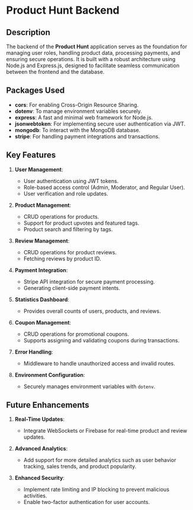 # Product Hunt Backend

## Description

The backend of the **Product Hunt** application serves as the foundation for managing user roles, handling product data, processing payments, and ensuring secure operations. It is built with a robust architecture using Node.js and Express.js, designed to facilitate seamless communication between the frontend and the database.

## Packages Used

- **cors**: For enabling Cross-Origin Resource Sharing.
- **dotenv**: To manage environment variables securely.
- **express**: A fast and minimal web framework for Node.js.
- **jsonwebtoken**: For implementing secure user authentication via JWT.
- **mongodb**: To interact with the MongoDB database.
- **stripe**: For handling payment integrations and transactions.

## Key Features

1. **User Management**:
   - User authentication using JWT tokens.
   - Role-based access control (Admin, Moderator, and Regular User).
   - User verification and role updates.

2. **Product Management**:
   - CRUD operations for products.
   - Support for product upvotes and featured tags.
   - Product search and filtering by tags.

3. **Review Management**:
   - CRUD operations for product reviews.
   - Fetching reviews by product ID.

4. **Payment Integration**:
   - Stripe API integration for secure payment processing.
   - Generating client-side payment intents.

5. **Statistics Dashboard**:
   - Provides overall counts of users, products, and reviews.

6. **Coupon Management**:
   - CRUD operations for promotional coupons.
   - Supports assigning and validating coupons during transactions.

7. **Error Handling**:
   - Middleware to handle unauthorized access and invalid routes.

8. **Environment Configuration**:
   - Securely manages environment variables with `dotenv`.

## Future Enhancements

1. **Real-Time Updates**:
   - Integrate WebSockets or Firebase for real-time product and review updates.

2. **Advanced Analytics**:
   - Add support for more detailed analytics such as user behavior tracking, sales trends, and product popularity.

3. **Enhanced Security**:
   - Implement rate limiting and IP blocking to prevent malicious activities.
   - Enable two-factor authentication for user accounts.
